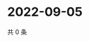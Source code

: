 # 2022-09-05

共 0 条

<!-- BEGIN WEIBO -->
<!-- 最后更新时间 Mon Sep 05 2022 03:13:40 GMT+0800 (China Standard Time) -->

<!-- END WEIBO -->
